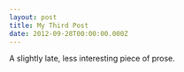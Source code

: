```yaml
---
layout: post
title: My Third Post
date: 2012-09-28T00:00:00.000Z
---
```


A slightly late, less interesting piece of prose.

